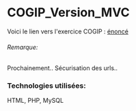 # COGIP_Version_MVC

Voici le lien vers l'exercice COGIP : [énoncé](https://github.com/becodeorg/BXLAnderlecht/blob/master/09-MVC/readme.md)<br/>

###### Remarque:
Prochainement.. Sécurisation des urls..

### Technologies utilisées:
HTML, PHP, MySQL<br/>



